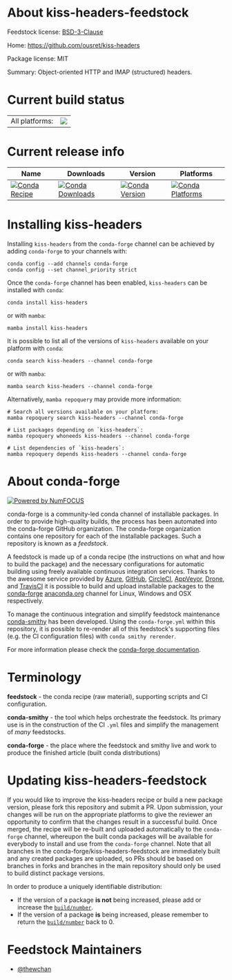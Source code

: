 About kiss-headers-feedstock
============================

Feedstock license: [BSD-3-Clause](https://github.com/conda-forge/kiss-headers-feedstock/blob/main/LICENSE.txt)

Home: https://github.com/ousret/kiss-headers

Package license: MIT

Summary: Object-oriented HTTP and IMAP (structured) headers.

Current build status
====================


<table><tr><td>All platforms:</td>
    <td>
      <a href="https://dev.azure.com/conda-forge/feedstock-builds/_build/latest?definitionId=21385&branchName=main">
        <img src="https://dev.azure.com/conda-forge/feedstock-builds/_apis/build/status/kiss-headers-feedstock?branchName=main">
      </a>
    </td>
  </tr>
</table>

Current release info
====================

| Name | Downloads | Version | Platforms |
| --- | --- | --- | --- |
| [![Conda Recipe](https://img.shields.io/badge/recipe-kiss--headers-green.svg)](https://anaconda.org/conda-forge/kiss-headers) | [![Conda Downloads](https://img.shields.io/conda/dn/conda-forge/kiss-headers.svg)](https://anaconda.org/conda-forge/kiss-headers) | [![Conda Version](https://img.shields.io/conda/vn/conda-forge/kiss-headers.svg)](https://anaconda.org/conda-forge/kiss-headers) | [![Conda Platforms](https://img.shields.io/conda/pn/conda-forge/kiss-headers.svg)](https://anaconda.org/conda-forge/kiss-headers) |

Installing kiss-headers
=======================

Installing `kiss-headers` from the `conda-forge` channel can be achieved by adding `conda-forge` to your channels with:

```
conda config --add channels conda-forge
conda config --set channel_priority strict
```

Once the `conda-forge` channel has been enabled, `kiss-headers` can be installed with `conda`:

```
conda install kiss-headers
```

or with `mamba`:

```
mamba install kiss-headers
```

It is possible to list all of the versions of `kiss-headers` available on your platform with `conda`:

```
conda search kiss-headers --channel conda-forge
```

or with `mamba`:

```
mamba search kiss-headers --channel conda-forge
```

Alternatively, `mamba repoquery` may provide more information:

```
# Search all versions available on your platform:
mamba repoquery search kiss-headers --channel conda-forge

# List packages depending on `kiss-headers`:
mamba repoquery whoneeds kiss-headers --channel conda-forge

# List dependencies of `kiss-headers`:
mamba repoquery depends kiss-headers --channel conda-forge
```


About conda-forge
=================

[![Powered by
NumFOCUS](https://img.shields.io/badge/powered%20by-NumFOCUS-orange.svg?style=flat&colorA=E1523D&colorB=007D8A)](https://numfocus.org)

conda-forge is a community-led conda channel of installable packages.
In order to provide high-quality builds, the process has been automated into the
conda-forge GitHub organization. The conda-forge organization contains one repository
for each of the installable packages. Such a repository is known as a *feedstock*.

A feedstock is made up of a conda recipe (the instructions on what and how to build
the package) and the necessary configurations for automatic building using freely
available continuous integration services. Thanks to the awesome service provided by
[Azure](https://azure.microsoft.com/en-us/services/devops/), [GitHub](https://github.com/),
[CircleCI](https://circleci.com/), [AppVeyor](https://www.appveyor.com/),
[Drone](https://cloud.drone.io/welcome), and [TravisCI](https://travis-ci.com/)
it is possible to build and upload installable packages to the
[conda-forge](https://anaconda.org/conda-forge) [anaconda.org](https://anaconda.org/)
channel for Linux, Windows and OSX respectively.

To manage the continuous integration and simplify feedstock maintenance
[conda-smithy](https://github.com/conda-forge/conda-smithy) has been developed.
Using the ``conda-forge.yml`` within this repository, it is possible to re-render all of
this feedstock's supporting files (e.g. the CI configuration files) with ``conda smithy rerender``.

For more information please check the [conda-forge documentation](https://conda-forge.org/docs/).

Terminology
===========

**feedstock** - the conda recipe (raw material), supporting scripts and CI configuration.

**conda-smithy** - the tool which helps orchestrate the feedstock.
                   Its primary use is in the construction of the CI ``.yml`` files
                   and simplify the management of *many* feedstocks.

**conda-forge** - the place where the feedstock and smithy live and work to
                  produce the finished article (built conda distributions)


Updating kiss-headers-feedstock
===============================

If you would like to improve the kiss-headers recipe or build a new
package version, please fork this repository and submit a PR. Upon submission,
your changes will be run on the appropriate platforms to give the reviewer an
opportunity to confirm that the changes result in a successful build. Once
merged, the recipe will be re-built and uploaded automatically to the
`conda-forge` channel, whereupon the built conda packages will be available for
everybody to install and use from the `conda-forge` channel.
Note that all branches in the conda-forge/kiss-headers-feedstock are
immediately built and any created packages are uploaded, so PRs should be based
on branches in forks and branches in the main repository should only be used to
build distinct package versions.

In order to produce a uniquely identifiable distribution:
 * If the version of a package **is not** being increased, please add or increase
   the [``build/number``](https://docs.conda.io/projects/conda-build/en/latest/resources/define-metadata.html#build-number-and-string).
 * If the version of a package **is** being increased, please remember to return
   the [``build/number``](https://docs.conda.io/projects/conda-build/en/latest/resources/define-metadata.html#build-number-and-string)
   back to 0.

Feedstock Maintainers
=====================

* [@thewchan](https://github.com/thewchan/)

